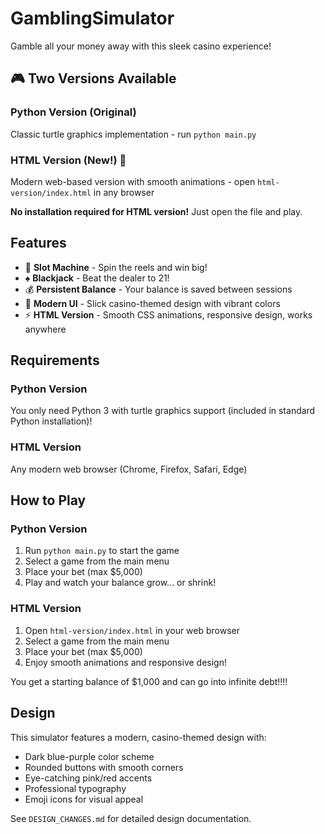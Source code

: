 # GamblingSimulator

Gamble all your money away with this sleek casino experience!

## 🎮 Two Versions Available

### Python Version (Original)
Classic turtle graphics implementation - run `python main.py`

### HTML Version (New!) 🌟
Modern web-based version with smooth animations - open `html-version/index.html` in any browser

**No installation required for HTML version!** Just open the file and play.

## Features

- 🎰 **Slot Machine** - Spin the reels and win big!
- ♠️ **Blackjack** - Beat the dealer to 21!
- 💰 **Persistent Balance** - Your balance is saved between sessions
- 🎨 **Modern UI** - Slick casino-themed design with vibrant colors
- ⚡ **HTML Version** - Smooth CSS animations, responsive design, works anywhere

## Requirements

### Python Version
You only need Python 3 with turtle graphics support (included in standard Python installation)!

### HTML Version
Any modern web browser (Chrome, Firefox, Safari, Edge)

## How to Play

### Python Version
1. Run `python main.py` to start the game
2. Select a game from the main menu
3. Place your bet (max $5,000)
4. Play and watch your balance grow... or shrink!

### HTML Version
1. Open `html-version/index.html` in your web browser
2. Select a game from the main menu
3. Place your bet (max $5,000)
4. Enjoy smooth animations and responsive design!

You get a starting balance of $1,000 and can go into infinite debt!!!!

## Design

This simulator features a modern, casino-themed design with:
- Dark blue-purple color scheme
- Rounded buttons with smooth corners
- Eye-catching pink/red accents
- Professional typography
- Emoji icons for visual appeal

See `DESIGN_CHANGES.md` for detailed design documentation.

